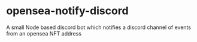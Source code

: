 # opensea-notify-discord
A small Node based discord bot which notifies a discord channel of events from an opensea NFT address
